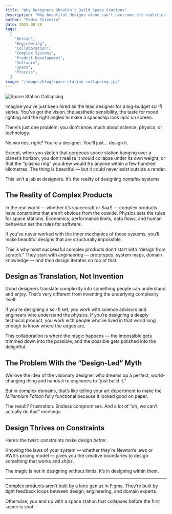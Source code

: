 ```yaml
---
title: "Why Designers Shouldn’t Build Space Stations"
description: "Why beautiful designs alone can’t overcome the realities of complex systems — and why collaboration between designers and engineers is essential for building things that actually work."
author: "Pedro Teixeira"
date: 2025-08-10
tags:
  [
    "Design",
    "Engineering",
    "Collaboration",
    "Complex Systems",
    "Product Development",
    "Software",
    "Space",
    "Process",
  ]
image: "/images/blog/space-station-collapsing.jpg"
---
```


![Space Station Collapsing](/images/blog/space-station-collapsing.jpg)

Imagine you’ve just been hired as the lead designer for a big-budget sci-fi series. You’ve got the vision, the aesthetic sensibility, the taste for mood lighting and the right angles to make a spaceship look _epic_ on screen.

There’s just one problem: you don’t know much about science, physics, or technology.

No worries, right? You’re a designer. You’ll just… design it.

Except, when you sketch that gorgeous space station hanging over a planet’s horizon, you don’t realise it would collapse under its own weight, or that the “plasma ring” you drew would fry anyone within a few hundred kilometres. The thing is beautiful — but it could never exist outside a render.

This isn’t a jab at designers. It’s the reality of designing _complex_ systems.

## The Reality of Complex Products

In the real world — whether it’s spacecraft or SaaS — complex products have constraints that aren’t obvious from the outside. Physics sets the rules for space stations. Economics, performance limits, data flows, and human behaviour set the rules for software.

If you’ve never worked with the inner mechanics of those systems, you’ll make beautiful designs that are structurally impossible.

This is why most successful complex products don’t start with “design from scratch.” They start with _engineering_ — prototypes, system maps, domain knowledge — and _then_ design iterates on top of that.

## Design as Translation, Not Invention

Good designers translate complexity into something people can understand and enjoy.
That’s very different from inventing the underlying complexity itself.

If you’re designing a sci-fi set, you work with science advisors and engineers who understand the physics. If you’re designing a deeply technical product, you work with people who’ve lived in that world long enough to know where the edges are.

This collaboration is where the magic happens — the impossible gets trimmed down into the possible, and the possible gets polished into the delightful.

## The Problem With the “Design-Led” Myth

We love the idea of the visionary designer who dreams up a perfect, world-changing thing and hands it to engineers to “just build it.”

But in complex domains, that’s like telling your art department to make the _Millennium Falcon_ fully functional because it looked good on paper.

The result? Frustration. Endless compromises. And a lot of “oh, we can’t actually do that” meetings.

## Design Thrives on Constraints

Here’s the twist: constraints make design _better_.

Knowing the laws of your system — whether they’re Newton’s laws or AWS’s pricing model — gives you the creative boundaries to design something that works and _ships_.

The magic is not in designing without limits. It’s in designing within them.

---

Complex products aren’t built by a lone genius in Figma. They’re built by tight feedback loops between design, engineering, and domain experts.

Otherwise, you end up with a space station that collapses before the first scene is shot.
